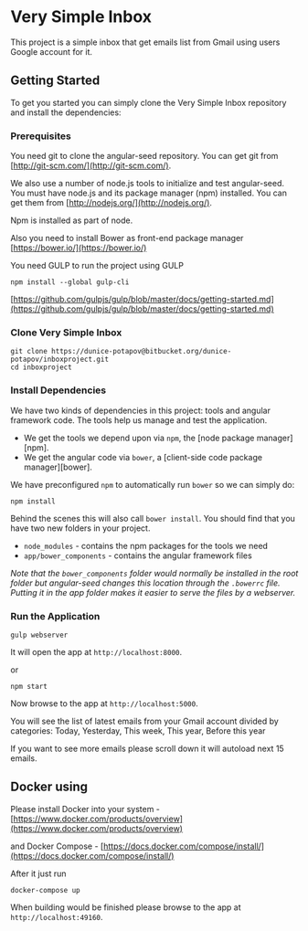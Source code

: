 # Very Simple Inbox

This project is a simple inbox that get emails list from Gmail using users Google account for it.

## Getting Started

To get you started you can simply clone the Very Simple Inbox repository and install the dependencies:

### Prerequisites

You need git to clone the angular-seed repository. You can get git from
[http://git-scm.com/](http://git-scm.com/).

We also use a number of node.js tools to initialize and test angular-seed. You must have node.js and
its package manager (npm) installed.  You can get them from [http://nodejs.org/](http://nodejs.org/).

Npm is installed as part of node.

Also you need to install Bower as front-end package manager [https://bower.io/](https://bower.io/)

You need GULP to run the project using GULP

```
npm install --global gulp-cli
```
[https://github.com/gulpjs/gulp/blob/master/docs/getting-started.md](https://github.com/gulpjs/gulp/blob/master/docs/getting-started.md)

### Clone Very Simple Inbox

```
git clone https://dunice-potapov@bitbucket.org/dunice-potapov/inboxproject.git
cd inboxproject
```

### Install Dependencies

We have two kinds of dependencies in this project: tools and angular framework code.  The tools help
us manage and test the application.

* We get the tools we depend upon via `npm`, the [node package manager][npm].
* We get the angular code via `bower`, a [client-side code package manager][bower].

We have preconfigured `npm` to automatically run `bower` so we can simply do:

```
npm install
```

Behind the scenes this will also call `bower install`.  You should find that you have two new
folders in your project.

* `node_modules` - contains the npm packages for the tools we need
* `app/bower_components` - contains the angular framework files

*Note that the `bower_components` folder would normally be installed in the root folder but
angular-seed changes this location through the `.bowerrc` file.  Putting it in the app folder makes
it easier to serve the files by a webserver.*

### Run the Application

```
gulp webserver
```

It will open the app at `http://localhost:8000`.

or

```
npm start
```

Now browse to the app at `http://localhost:5000`.

You will see the list of latest emails from your Gmail account divided by categories: Today, Yesterday, This week, This year, Before this year

If you want to see more emails please scroll down it will autoload next 15 emails.

## Docker using

Please install Docker into your system - [https://www.docker.com/products/overview](https://www.docker.com/products/overview)

and Docker Compose - [https://docs.docker.com/compose/install/](https://docs.docker.com/compose/install/)

After it just run

```
docker-compose up
```

When building would be finished please browse to the app at `http://localhost:49160`.